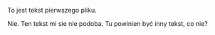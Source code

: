 To jest tekst pierwszego pliku.

Nie. Ten tekst mi sie nie podoba. Tu powinien być inny tekst, co nie?
